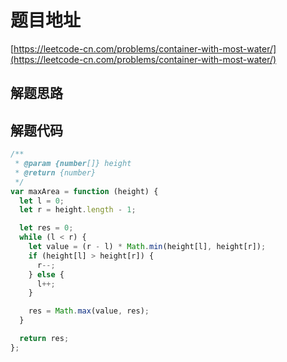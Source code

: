 # 题目地址

[https://leetcode-cn.com/problems/container-with-most-water/](https://leetcode-cn.com/problems/container-with-most-water/)

## 解题思路

## 解题代码

```js
/**
 * @param {number[]} height
 * @return {number}
 */
var maxArea = function (height) {
  let l = 0;
  let r = height.length - 1;

  let res = 0;
  while (l < r) {
    let value = (r - l) * Math.min(height[l], height[r]);
    if (height[l] > height[r]) {
      r--;
    } else {
      l++;
    }

    res = Math.max(value, res);
  }

  return res;
};
```
